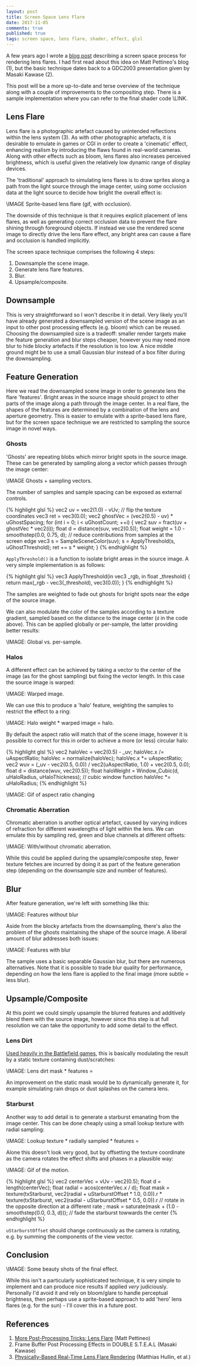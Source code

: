 ```yaml
---
layout: post
title: Screen Space Lens Flare
date: 2017-11-05
comments: true
published: true
tags: screen space, lens flare, shader, effect, glsl
---
```


A few years ago I wrote a [blog post](http://john-chapman-graphics.blogspot.fr/2013/02/pseudo-lens-flare.html) describing a screen space process for rendering lens flares. I had first read about this idea on Matt Pettineo's blog (1), but the basic technique dates back to a GDC2003 presentation given by Masaki Kawase (2). 

This post will be a more up-to-date and terse overview of the technique along with a couple of improvements to the compositing step. There is a sample implementation where you can refer to the final shader code \LINK.

## Lens Flare ##

Lens flare is a photographic artefact caused by unintended reflections within the lens system (3). As with other photographic artefacts, it is desirable to emulate in games or CGI in order to create a 'cinematic' effect, enhancing realism by introducing the flaws found in real-world cameras. Along with other effects such as bloom, lens flares also increases perceived brightness, which is useful given the relatively low dynamic range of display devices.

The 'traditional' approach to simulating lens flares is to draw sprites along a path from the light source through the image center, using some occlusion data at the light source to decide how bright the overall effect is:

\IMAGE Sprite-based lens flare (gif, with occlusion).

The downside of this technique is that it requires explicit placement of lens flares, as well as generating correct occlusion data to prevent the flare shining through foreground objects. If instead we use the rendered scene image to directly drive the lens flare effect, any bright area can cause a flare and occlusion is handled implicitly.

The screen space technique comprises the following 4 steps:

1. Downsample the scene image.
2. Generate lens flare features.
3. Blur.
4. Upsample/composite.

## Downsample ##

This is very straightforward so I won't describe it in detail. Very likely you'll have already generated a downsampled version of the scene image as an input to other post processing effects (e.g. bloom) which can be reused. Choosing the downsampled size is a tradeoff: smaller render targets make the feature generation and blur steps cheaper, however you may need more blur to hide blocky artefacts if the resolution is too low. A nice middle ground might be to use a small Gaussian blur instead of a box filter during the downsampling.

## Feature Generation ##

Here we read the downsampled scene image in order to generate lens the flare 'features'. Bright areas in the source image should project to other parts of the image along a path through the image center. In a real flare, the shapes of the features are determined by a combination of the lens and aperture geometry. This is easier to emulate with a sprite-based lens flare, but for the screen space technique we are restricted to sampling the source image in novel ways.

### Ghosts ###

'Ghosts' are repeating blobs which mirror bright spots in the source image. These can be generated by sampling along a vector which passes through the image center:

\IMAGE Ghosts + sampling vectors.

The number of samples and sample spacing can be exposed as external controls.

{% highlight glsl %}
vec2 uv = vec2(1.0) - vUv; // flip the texture coordinates
vec3 ret = vec3(0.0);
vec2 ghostVec = (vec2(0.5) - uv) * uGhostSpacing;
for (int i = 0; i < uGhostCount; ++i) {
	vec2 suv = fract(uv + ghostVec * vec2(i));
	float d = distance(suv, vec2(0.5));
	float weight = 1.0 - smoothstep(0.0, 0.75, d); // reduce contributions from samples at the screen edge
	vec3 s = SampleSceneColor(suv);
	s = ApplyThreshold(s, uGhostThreshold);
	ret += s * weight;
}
{% endhighlight %}

`ApplyThreshold()` is a function to isolate bright areas in the source image. A very simple implementation is as follows:

{% highlight glsl %}
vec3 ApplyThreshold(in vec3 _rgb, in float _threshold)
{
	return max(_rgb - vec3(_threshold), vec3(0.0));
}
{% endhighlight %}

The samples are weighted to fade out ghosts for bright spots near the edge of the source image. 

We can also modulate the color of the samples according to a texture gradient, sampled based on the distance to the image center (`d` in the code above). This can be applied globally or per-sample, the latter providing better results:

\IMAGE: Global vs. per-sample.

### Halos ###

A different effect can be achieved by taking a vector to the center of the image (as for the ghost sampling) but fixing the vector length. In this case the source image is warped:

\IMAGE: Warped image.

We can use this to produce a 'halo' feature, weighting the samples to restrict the effect to a ring:

\IMAGE: Halo weight * warped image = halo.

By default the aspect ratio will match that of the scene image, however it is possible to correct for this in order to achieve a more (or less) circular halo:

{% highlight glsl %}
vec2 haloVec = vec2(0.5) - _uv;
haloVec.x /= uAspectRatio;
haloVec = normalize(haloVec);
haloVec.x *= uAspectRatio;
vec2 wuv = (_uv - vec2(0.5, 0.0)) / vec2(uAspectRatio, 1.0) + vec2(0.5, 0.0);
float d = distance(wuv, vec2(0.5));
float haloWeight = Window_Cubic(d, uHaloRadius, uHaloThickness); // cubic window function
haloVec *= uHaloRadius;
{% endhighlight %}

\IMAGE: Gif of aspect ratio changing

### Chromatic Aberration ###

Chromatic aberration is another optical artefact, caused by varying indices of refraction for different wavelengths of light within the lens. We can emulate this by sampling red, green and blue channels at different offsets:

\IMAGE: With/without chromatic aberration.

While this could be applied during the upsample/composite step, fewer texture fetches are incurred by doing it as part of the feature generation step (depending on the downsample size and number of features).

## Blur ##

After feature generation, we're left with something like this:

\IMAGE: Features without blur

Aside from the blocky artefacts from the downsampling, there's also the problem of the ghosts maintaining the shape of the source image. A liberal amount of blur addresses both issues:

\IMAGE: Features with blur

The sample uses a basic separable Gaussian blur, but there are numerous alternatives. Note that it is possible to trade blur quality for performance, depending on how the lens flare is applied to the final image (more subtle = less blur).

## Upsample/Composite ##

At this point we could simply upsample the blurred features and additively blend them with the source image, however since this step is at full resolution we can take the opportunity to add some detail to the effect.

### Lens Dirt ###

[Used heavily in the Battlefield games](http://i.imgur.com/F5OX6.jpg), this is basically modulating the result by a static texture containing dust/scratches:

\IMAGE: Lens dirt mask * features =

An improvement on the static mask would be to dynamically generate it, for example simulating rain drops or dust splashes on the camera lens.

### Starburst ###

Another way to add detail is to generate a starburst emanating from the image center. This can be done cheaply using a small lookup texture with radial sampling:

\IMAGE: Lookup texture * radially sampled * features =

Alone this doesn't look very good, but by offsetting the texture coordinate as the camera rotates the effect shifts and phases in a plausible way:

\IMAGE: Gif of the motion.

{% highlight glsl %}
vec2 centerVec = vUv - vec2(0.5);
float d = length(centerVec);
float radial = acos(centerVec.x / d);
float mask =
	  texture(txStarburst, vec2(radial + uStarburstOffset * 1.0, 0.0)).r
	* texture(txStarburst, vec2(radial - uStarburstOffset * 0.5, 0.0)).r // rotate in the opposite direction at a different rate
	;
mask = saturate(mask + (1.0 - smoothstep(0.0, 0.3, d))); // fade the starburst towwards the center
{% endhighlight %}

`uStarburstOffset` should change continuously as the camera is rotating, e.g. by summing the components of the view vector.

## Conclusion ##

\IMAGE: Some beauty shots of the final effect.

While this isn't a particularly sophisticated technique, it is very simple to implement and can produce nice results if applied *very* judiciously. Personally I'd avoid it and rely on bloom/glare to handle perceptual brightness, then perhaps use a sprite-based approach to add 'hero' lens flares (e.g. for the sun) - I'll cover this in a future post.

## References ##

1. [More Post-Processing Tricks: Lens Flare](https://mynameismjp.wordpress.com/2009/12/15/more-post-processing-tricks-lens-flare/) (Matt Pettineo)
2. Frame Buffer Post Processing Effects in DOUBLE S.T.E.A.L (Masaki Kawase)
3. [Physically-Based Real-Time Lens Flare Rendering](http://resources.mpi-inf.mpg.de/lensflareRendering/pdf/flare.pdf) (Matthias Hullin, et al.)
